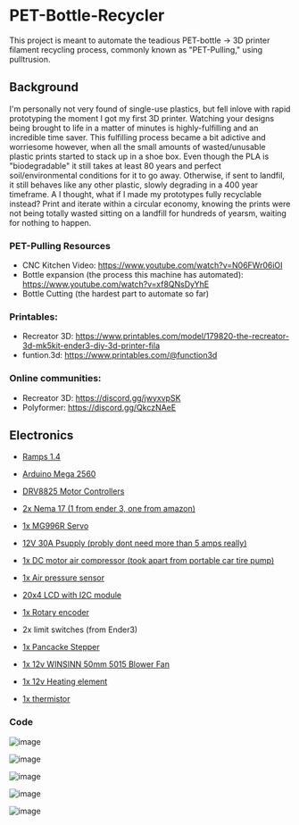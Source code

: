 # PET-Bottle-Recycler
This project is meant to automate the teadious PET-bottle -> 3D printer filament recycling process, commonly known as "PET-Pulling," using pulltrusion.

## Background 
I'm personally not very found of single-use plastics, but fell inlove with rapid prototyping the moment I got my first 3D printer. Watching your designs being brought to life in a matter of minutes is highly-fulfilling and an incredible time saver. This fulfilling process became a bit adictive and worriesome however, when all the small amounts of wasted/unusable plastic prints started to stack up in a shoe box. Even though the PLA is "biodegradable" it still takes at least 80 years and perfect soil/environmental conditions for it to go away. Otherwise, if sent to landfil, it still behaves like any other plastic, slowly degrading in a 400 year timeframe. 
A
I thought, what if I made my prototypes fully recyclable instead? 
Print and iterate within a circular economy, knowing the prints were not being totally wasted sitting on a landfill for hundreds of yearsm, waiting for nothing to happen.

### PET-Pulling Resources 
- CNC Kitchen Video: https://www.youtube.com/watch?v=N06FWr06iOI
- Bottle expansion (the process this machine has automated): https://www.youtube.com/watch?v=xf8QNsDyYhE
- Bottle Cutting (the hardest part to automate so far)
### Printables: 
- Recreator 3D: https://www.printables.com/model/179820-the-recreator-3d-mk5kit-ender3-diy-3d-printer-fila
- funtion.3d: https://www.printables.com/@function3d

### Online communities:
- Recreator 3D: https://discord.gg/jwyxvpSK
- Polyformer: https://discord.gg/QkczNAeE

## Electronics
- [Ramps 1.4](https://www.amazon.com/dp/B06XZ46PDJ?ref=ppx_yo2ov_dt_b_fed_asin_title)
- [Arduino Mega 2560](https://www.amazon.com/dp/B01H4ZLZLQ?ref=ppx_yo2ov_dt_b_fed_asin_title&th=1)
- [DRV8825 Motor Controllers](https://a.co/d/f2ghQG8)

- [2x Nema 17 (1 from ender 3, one from amazon)](https://a.co/d/fNGfjUE)
- [1x MG996R Servo](https://www.amazon.com/dp/B0BYD9M1P3?ref=ppx_yo2ov_dt_b_fed_asin_title&th=1)
- [12V 30A Psupply (probly dont need more than 5 amps really)](https://a.co/d/8u2QN4w)
- [1x DC motor air compressor (took apart from portable car tire pump)](https://www.amazon.com/gp/product/B0CYZG5MW8/ref=ppx_yo_dt_b_search_asin_title?ie=UTF8&psc=1)
- [1x Air pressure sensor](https://www.amazon.com/dp/B08DG8Q18H?ref=ppx_yo2ov_dt_b_fed_asin_title)

- [20x4 LCD with I2C module](https://www.amazon.com/dp/B0BXKKBZND?ref=ppx_yo2ov_dt_b_fed_asin_title)
- [1x Rotary encoder](https://www.amazon.com/dp/B07F26CT6B?ref=ppx_yo2ov_dt_b_fed_asin_title)
- 2x limit switches (from Ender3) 
- [1x Pancacke Stepper](https://www.amazon.com/dp/B0B93PNYCP?ref=ppx_yo2ov_dt_b_fed_asin_title&th=1)
- [1x 12v WINSINN 50mm 5015 Blower Fan](https://www.amazon.com/gp/product/B079BMX2S6/ref=ppx_yo_dt_b_search_asin_title?ie=UTF8&th=1)
- [1x 12v Heating element](https://www.amazon.com/gp/product/B07YFBRKZ4/ref=ppx_yo_dt_b_search_asin_title?ie=UTF8&psc=1)
- [1x thermistor](https://a.co/d/8IGVhMa)


### Code

![image](https://github.com/user-attachments/assets/e06c1896-667e-4401-8044-71455b94d34b)


![image](https://github.com/user-attachments/assets/6c8c6a1f-3834-42d0-b46f-9de8d0ae8431)

![image](https://github.com/user-attachments/assets/6f958cd6-d4ad-4a85-b3c5-b9d49d7c2cd4)

![image](https://github.com/user-attachments/assets/d2438c79-360a-4039-8ee3-c3c59162be0f)

![image](https://github.com/user-attachments/assets/418dd546-9938-40d5-bde0-82aaaecf22d5)







